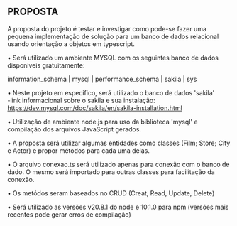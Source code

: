 PROPOSTA
-------------------------------------------------------------------------------------------------------------------------------------------------------------------------------------------------------------

A proposta do projeto é testar e investigar como pode-se fazer uma pequena implementação de solução para um banco de dados relacional usando orientação a objetos em typescript.


• Será utilizado um ambiente MYSQL com os seguintes banco de dados disponiveis gratuitamente: 

information_schema | mysql | performance_schema | sakila | sys                






• Neste projeto em especifico, será utilizado o banco de dados 'sakila'  
 -link informacional sobre o sakila e sua instalação: https://dev.mysql.com/doc/sakila/en/sakila-installation.html



• Utilização de ambiente node.js para uso da biblioteca 'mysql' e compilação dos arquivos JavaScript gerados.

• A proposta será utilizar algumas entidades como classes (Film; Store; City e Actor) e propor métodos para cada uma delas.

• O arquivo conexao.ts será utilizado apenas para conexão com o banco de dado. O mesmo será importado para outras classes para facilitação da conexão.

• Os metódos seram baseados no CRUD (Creat, Read, Update, Delete)






• Será utilizado as versões v20.8.1 do node e 10.1.0 para npm (versões mais recentes pode gerar erros de compilação)
